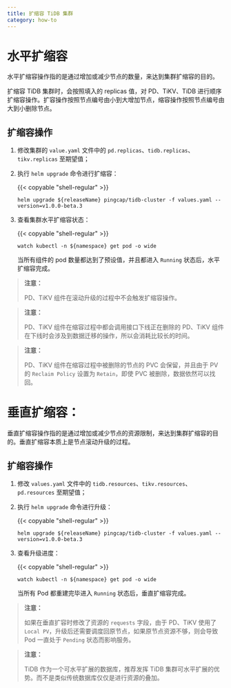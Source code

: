 ```yaml
---
title: 扩缩容 TiDB 集群
category: how-to
---
```


 # 水平扩缩容

 水平扩缩容操作指的是通过增加或减少节点的数量，来达到集群扩缩容的目的。

 扩缩容 TiDB 集群时，会按照填入的 replicas 值，对 PD、TiKV、TiDB 进行顺序扩缩容操作。扩容操作按照节点编号由小到大增加节点，缩容操作按照节点编号由大到小删除节点。

 ## 扩缩容操作

1. 修改集群的 `value.yaml` 文件中的 `pd.replicas`、`tidb.replicas`、`tikv.replicas` 至期望值；
2. 执行 `helm upgrade` 命令进行扩缩容：

     {{< copyable "shell-regular" >}}

    ```shell
    helm upgrade ${releaseName} pingcap/tidb-cluster -f values.yaml --version=v1.0.0-beta.3
    ```

3. 查看集群水平扩缩容状态：

     {{< copyable "shell-regular" >}}

    ```shell
    watch kubectl -n ${namespace} get pod -o wide
    ```

	当所有组件的 pod 数量都达到了预设值，并且都进入  `Running` 状态后，水平扩缩容完成。

 > **注意：**
> 
> PD、TiKV 组件在滚动升级的过程中不会触发扩缩容操作。

 > **注意：**
> 
> PD、TiKV 组件在缩容过程中都会调用接口下线正在删除的 PD、TiKV 组件在下线时会涉及到数据迁移的操作，所以会消耗比较长的时间。

 > **注意：**
> 
> PD、TiKV 组件在缩容过程中被删除的节点的 PVC 会保留，并且由于 PV 的 `Reclaim Policy` 设置为 `Retain`，即使 PVC 被删除，数据依然可以找回。

 # 垂直扩缩容：

 垂直扩缩容操作指的是通过增加或减少节点的资源限制，来达到集群扩缩容的目的。垂直扩缩容本质上是节点滚动升级的过程。

 ## 扩缩容操作

1. 修改 `values.yaml` 文件中的 `tidb.resources`、`tikv.resources`、`pd.resources` 至期望值；
2. 执行 `helm upgrade` 命令进行升级：

     {{< copyable "shell-regular" >}}

    ```shell
    helm upgrade ${releaseName} pingcap/tidb-cluster -f values.yaml --version=v1.0.0-beta.3
    ```

3. 查看升级进度：

     {{< copyable "shell-regular" >}}

    ```shell
    watch kubectl -n ${namespace} get pod -o wide
    ```

     当所有 Pod 都重建完毕进入 `Running` 状态后，垂直扩缩容完成。

 > **注意：**
> 
> 如果在垂直扩容时修改了资源的 `requests` 字段，由于 PD、TiKV 使用了 `Local PV`，升级后还需要调度回原节点，如果原节点资源不够，则会导致 Pod 一直处于 `Pending` 状态而影响服务。

> **注意：**
> 
> TiDB 作为一个可水平扩展的数据库，推荐发挥 TiDB 集群可水平扩展的优势。而不是类似传统数据库仅仅是进行资源的叠加。
